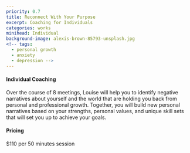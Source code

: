```yaml
---
priority: 0.7
title: Reconnect With Your Purpose
excerpt: Coaching for Individuals
categories: works
minihead: Individual 
background-image: alexis-brown-85793-unsplash.jpg
<!-- tags:
  - personal growth
  - anxiety
  - depression -->
---
```


#### Individual Coaching

Over the course of 8 meetings, Louise will help you to identify negative narratives about yourself and the world that are holding you back from personal and professional growth. Together, you will build new personal narratives based on your strengths, personal values, and unique skill sets that will set you up to achieve your goals.


#### Pricing

$110 per 50 minutes session
